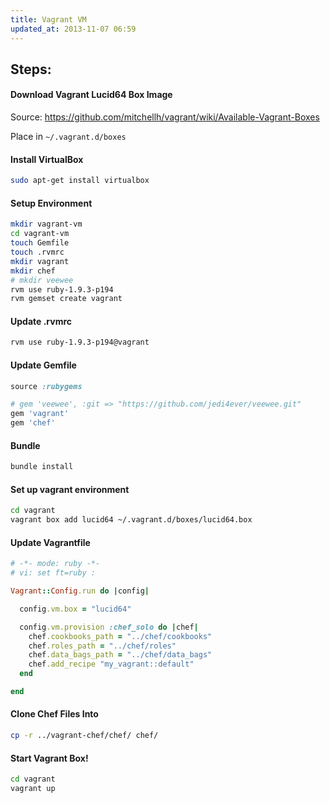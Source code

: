 ```yaml
---
title: Vagrant VM
updated_at: 2013-11-07 06:59
---
```



## Steps:

#### Download Vagrant Lucid64 Box Image 

Source: https://github.com/mitchellh/vagrant/wiki/Available-Vagrant-Boxes

Place in `~/.vagrant.d/boxes`

#### Install VirtualBox
```bash
sudo apt-get install virtualbox
```

#### Setup Environment 
```bash
mkdir vagrant-vm
cd vagrant-vm
touch Gemfile
touch .rvmrc
mkdir vagrant
mkdir chef
# mkdir veewee
rvm use ruby-1.9.3-p194
rvm gemset create vagrant
```

#### Update .rvmrc
```bash
rvm use ruby-1.9.3-p194@vagrant
```

#### Update Gemfile
```ruby
source :rubygems

# gem 'veewee', :git => "https://github.com/jedi4ever/veewee.git"
gem 'vagrant'
gem 'chef'
```


#### Bundle 
```bash
bundle install
```

#### Set up vagrant environment
```bash
cd vagrant
vagrant box add lucid64 ~/.vagrant.d/boxes/lucid64.box
```

#### Update Vagrantfile
```ruby
# -*- mode: ruby -*-
# vi: set ft=ruby :

Vagrant::Config.run do |config|

  config.vm.box = "lucid64"

  config.vm.provision :chef_solo do |chef|
    chef.cookbooks_path = "../chef/cookbooks"
    chef.roles_path = "../chef/roles"
    chef.data_bags_path = "../chef/data_bags"
    chef.add_recipe "my_vagrant::default"
  end 

end
```

#### Clone Chef Files Into 
```bash
cp -r ../vagrant-chef/chef/ chef/
```

#### Start Vagrant Box!
```bash
cd vagrant
vagrant up
```
